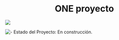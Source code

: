 <h1 align="center"> ONE proyecto</h1>

<p align="left">
   <img src="https://img.shields.io/badge/STATUS-EN%20DESAROLLO-green">
   </p>


![- Estado del Proyecto: En construcción.](https://github.com/acidaljest/sistema-de-registro/assets/122558293/3d60a0ea-cb2f-4bca-b4ca-ca161ad895d3)
